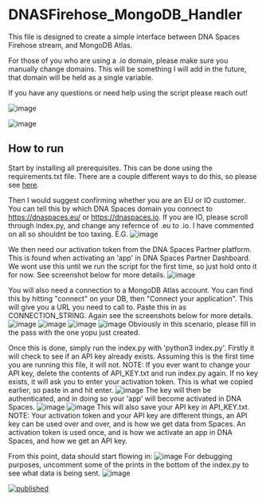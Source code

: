 # DNASFirehose_MongoDB_Handler

This file is designed to create a simple interface between DNA Spaces Firehose stream, and MongoDB Atlas.

For those of you who are using a .io domain, please make sure you manually change domains.
This will be something I will add in the future, that domain will be held as a single variable.

If you have any questions or need help using the script please reach out!

![image](https://user-images.githubusercontent.com/14348411/128566457-8de0e8c7-dc33-4931-929b-553d124cd27b.png)

![image](https://user-images.githubusercontent.com/14348411/128566477-3a23252f-96b4-46f2-8535-554a6d32d946.png)

## How to run

Start by installing all prerequisites.
This can be done using the requirements.txt file.
There are a couple different ways to do this, so please see [here](https://pip.pypa.io/en/stable/cli/pip_install/#example-requirements-file).

Then I would suggest confirming whether you are an EU or IO customer.
You can tell this by which DNA Spaces domain you connect to https://dnaspaces.eu/ or https://dnaspaces.io.
If you are IO, please scroll through index.py, and change any refernce of .eu to .io.
I have commented on all so shouldnt be too taxing.
E.G. ![image](https://user-images.githubusercontent.com/14348411/129179422-55efbad3-7886-4247-9f53-51945c136746.png)

We then need our activation token from the DNA Spaces Partner platform.
This is found when activating an 'app' in DNA Spaces Partner Dashboard.
We wont use this until we run the script for the first time, so just hold onto it for now.
See screenshot below for more details.
![image](https://user-images.githubusercontent.com/14348411/129176777-877b3b65-f346-49fe-b251-0e81a84eeeac.png)

You will also need a connection to a MongoDB Atlas account.
You can find this by hitting "connect" on your DB, then "Connect your application".
This will give you a URL you need to call to.
Paste this in as CONNECTION_STRING.
Again see the screenshots below for more details.
![image](https://user-images.githubusercontent.com/14348411/129177683-88f8127f-2e95-45a8-a335-3376877904f0.png)
![image](https://user-images.githubusercontent.com/14348411/129177768-5324082b-8c69-4e01-8d31-44b03f37e7b6.png)
![image](https://user-images.githubusercontent.com/14348411/129177803-091daf24-cab5-45ad-bf85-44ca3f4f349d.png)
![image](https://user-images.githubusercontent.com/14348411/129177875-c04f3355-7791-48ac-9d4d-1b1e0394679d.png)
Obviously in this scenario, please fill in the pass with the one yopu just created.

Once this is done, simply run the index.py with 'python3 index.py'.
Firstly it will check to see if an API key already exists.
Assuming this is the first time you are running this file, it will not.
NOTE: If you ever want to change your API key, delete the contents of API_KEY.txt and run index.py again.
If no key exists, it will ask you to enter your activation token.
This is what we copied earlier, so paste in and hit enter.
![image](https://user-images.githubusercontent.com/14348411/129178395-3acae65f-e5e4-4052-b4d6-e8e98f15f47d.png)
The key will then be authenticated, and in doing so your 'app' will become activated in DNA Spaces.
![image](https://user-images.githubusercontent.com/14348411/129178609-4fe8a08a-f7a8-44aa-8174-8764b8ff08c6.png)
![image](https://user-images.githubusercontent.com/14348411/129178685-c65e8630-1b56-431c-991c-192b9d63940b.png)
This will also save your API key in API_KEY.txt.
NOTE: Your activation token and your API key are different things, an API key can be used over and over, and is how we get data from Spaces. An activation token is used once, and is how we activate an app in DNA Spaces, and how we get an API key.

From this point, data should start flowing in:
![image](https://user-images.githubusercontent.com/14348411/129179020-0a4493fa-788a-4e27-92c3-c7f079ba4041.png)
For debugging purposes, uncomment some of the prints in the bottom of the index.py to see what data is being sent.
![image](https://user-images.githubusercontent.com/14348411/129179090-6c6ec875-8d5e-4027-93de-370581443dc9.png)


[![published](https://static.production.devnetcloud.com/codeexchange/assets/images/devnet-published.svg)](https://developer.cisco.com/codeexchange/github/repo/SimonLight001/DNASFirehose_MongoDB_Handler)
